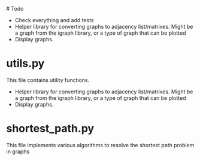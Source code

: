 # Todo
* Check everything and add tests
* Helper library for converting graphs to adjacency list/matrixes.
Might be a graph from the igraph library, or a type of graph that can be plotted
* Display graphs.

# utils.py
This file contains utility functions. 
* Helper library for converting graphs to adjacency list/matrixes.
Might be a graph from the igraph library, or a type of graph that can be plotted
* Display graphs.


# shortest_path.py
This file implements various algorithms to resolve the shortest path problem in graphs